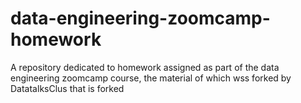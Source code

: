 # data-engineering-zoomcamp-homework
A repository dedicated to homework assigned as part of the data engineering zoomcamp course, the material of which wss forked by DatatalksClus that is forked 
